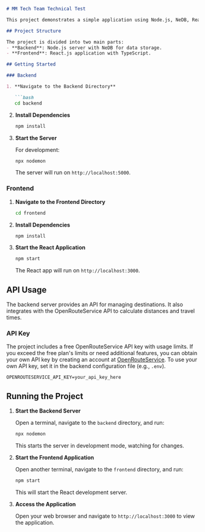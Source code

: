```markdown
# MM Tech Team Technical Test

This project demonstrates a simple application using Node.js, NeDB, React.js with TypeScript, and the OpenRouteService API. The application allows users to add, delete, and organize destinations, and calculates the distance and travel time between points using the OpenRouteService API.

## Project Structure

The project is divided into two main parts:
- **Backend**: Node.js server with NeDB for data storage.
- **Frontend**: React.js application with TypeScript.

## Getting Started

### Backend

1. **Navigate to the Backend Directory**

   ```bash
   cd backend
   ```

2. **Install Dependencies**

   ```bash
   npm install
   ```

3. **Start the Server**

   For development:

   ```bash
   npx nodemon
   ```

   The server will run on `http://localhost:5000`.

### Frontend

1. **Navigate to the Frontend Directory**

   ```bash
   cd frontend
   ```

2. **Install Dependencies**

   ```bash
   npm install
   ```

3. **Start the React Application**

   ```bash
   npm start
   ```

   The React app will run on `http://localhost:3000`.

## API Usage

The backend server provides an API for managing destinations. It also integrates with the OpenRouteService API to calculate distances and travel times.

### API Key

The project includes a free OpenRouteService API key with usage limits. If you exceed the free plan's limits or need additional features, you can obtain your own API key by creating an account at [OpenRouteService](https://openrouteservice.org/). To use your own API key, set it in the backend configuration file (e.g., `.env`).

```plaintext
OPENROUTESERVICE_API_KEY=your_api_key_here
```

## Running the Project

1. **Start the Backend Server**

   Open a terminal, navigate to the `backend` directory, and run:

   ```bash
   npx nodemon
   ```

   This starts the server in development mode, watching for changes.

2. **Start the Frontend Application**

   Open another terminal, navigate to the `frontend` directory, and run:

   ```bash
   npm start
   ```

   This will start the React development server.

3. **Access the Application**

   Open your web browser and navigate to `http://localhost:3000` to view the application.
```
